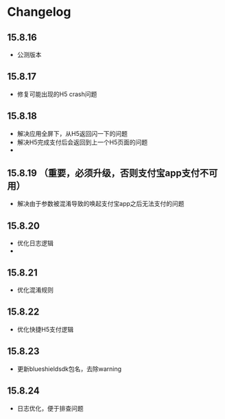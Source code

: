 Changelog
=========
## 15.8.16
- 公测版本

## 15.8.17
- 修复可能出现的H5 crash问题
## 15.8.18
- 解决应用全屏下，从H5返回闪一下的问题
- 解决H5完成支付后会返回到上一个H5页面的问题
- 
## 15.8.19 （重要，必须升级，否则支付宝app支付不可用）
- 解决由于参数被混淆导致的唤起支付宝app之后无法支付的问题
## 15.8.20 
- 优化日志逻辑
- 
## 15.8.21
- 优化混淆规则
## 15.8.22
- 优化快捷H5支付逻辑
## 15.8.23
- 更新blueshieldsdk包名，去除warning
## 15.8.24
- 日志优化，便于排查问题